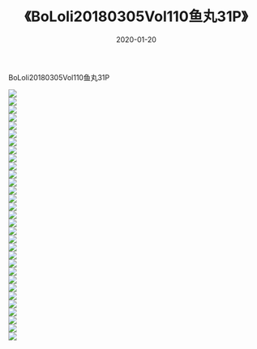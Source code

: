 ﻿---
layout: post
title:  《BoLoli20180305Vol110鱼丸31P》
date:   2020-01-20
img: http://img.660000.xyz/Sharelink/性感/2020/BoLoli20180305Vol110鱼丸31P/000.jpg
categories: [美女, 清纯, 唯美]
---

BoLoli20180305Vol110鱼丸31P

  ![](http://img.660000.xyz/Sharelink/性感/2020/BoLoli20180305Vol110鱼丸31P/001.jpg) <br> ![](http://img.660000.xyz/Sharelink/性感/2020/BoLoli20180305Vol110鱼丸31P/002.jpg) <br> ![](http://img.660000.xyz/Sharelink/性感/2020/BoLoli20180305Vol110鱼丸31P/003.jpg) <br> ![](http://img.660000.xyz/Sharelink/性感/2020/BoLoli20180305Vol110鱼丸31P/004.jpg) <br> ![](http://img.660000.xyz/Sharelink/性感/2020/BoLoli20180305Vol110鱼丸31P/005.jpg) <br> ![](http://img.660000.xyz/Sharelink/性感/2020/BoLoli20180305Vol110鱼丸31P/006.jpg) <br> ![](http://img.660000.xyz/Sharelink/性感/2020/BoLoli20180305Vol110鱼丸31P/007.jpg) <br> ![](http://img.660000.xyz/Sharelink/性感/2020/BoLoli20180305Vol110鱼丸31P/008.jpg) <br> ![](http://img.660000.xyz/Sharelink/性感/2020/BoLoli20180305Vol110鱼丸31P/009.jpg) <br> ![](http://img.660000.xyz/Sharelink/性感/2020/BoLoli20180305Vol110鱼丸31P/010.jpg) <br> ![](http://img.660000.xyz/Sharelink/性感/2020/BoLoli20180305Vol110鱼丸31P/011.jpg) <br> ![](http://img.660000.xyz/Sharelink/性感/2020/BoLoli20180305Vol110鱼丸31P/012.jpg) <br> ![](http://img.660000.xyz/Sharelink/性感/2020/BoLoli20180305Vol110鱼丸31P/013.jpg) <br> ![](http://img.660000.xyz/Sharelink/性感/2020/BoLoli20180305Vol110鱼丸31P/014.jpg) <br> ![](http://img.660000.xyz/Sharelink/性感/2020/BoLoli20180305Vol110鱼丸31P/015.jpg) <br> ![](http://img.660000.xyz/Sharelink/性感/2020/BoLoli20180305Vol110鱼丸31P/016.jpg) <br> ![](http://img.660000.xyz/Sharelink/性感/2020/BoLoli20180305Vol110鱼丸31P/017.jpg) <br> ![](http://img.660000.xyz/Sharelink/性感/2020/BoLoli20180305Vol110鱼丸31P/018.jpg) <br> ![](http://img.660000.xyz/Sharelink/性感/2020/BoLoli20180305Vol110鱼丸31P/019.jpg) <br> ![](http://img.660000.xyz/Sharelink/性感/2020/BoLoli20180305Vol110鱼丸31P/020.jpg) <br> ![](http://img.660000.xyz/Sharelink/性感/2020/BoLoli20180305Vol110鱼丸31P/021.jpg) <br> ![](http://img.660000.xyz/Sharelink/性感/2020/BoLoli20180305Vol110鱼丸31P/022.jpg) <br> ![](http://img.660000.xyz/Sharelink/性感/2020/BoLoli20180305Vol110鱼丸31P/023.jpg) <br> ![](http://img.660000.xyz/Sharelink/性感/2020/BoLoli20180305Vol110鱼丸31P/024.jpg) <br> ![](http://img.660000.xyz/Sharelink/性感/2020/BoLoli20180305Vol110鱼丸31P/025.jpg) <br> ![](http://img.660000.xyz/Sharelink/性感/2020/BoLoli20180305Vol110鱼丸31P/026.jpg) <br> ![](http://img.660000.xyz/Sharelink/性感/2020/BoLoli20180305Vol110鱼丸31P/027.jpg) <br> ![](http://img.660000.xyz/Sharelink/性感/2020/BoLoli20180305Vol110鱼丸31P/028.jpg) <br> ![](http://img.660000.xyz/Sharelink/性感/2020/BoLoli20180305Vol110鱼丸31P/029.jpg) <br> ![](http://img.660000.xyz/Sharelink/性感/2020/BoLoli20180305Vol110鱼丸31P/030.jpg) <br> ![](http://img.660000.xyz/Sharelink/性感/2020/BoLoli20180305Vol110鱼丸31P/031.jpg) <br>